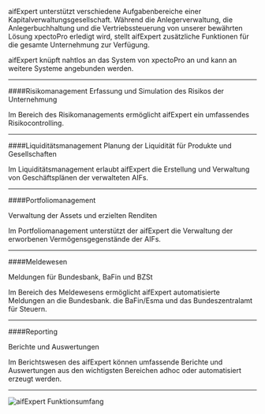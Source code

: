 aifExpert unterstützt verschiedene Aufgabenbereiche einer Kapitalverwaltungsgesellschaft. Während
die Anlegerverwaltung, die Anlegerbuchhaltung und die Vertriebssteuerung von unserer bewährten
Lösung xpectoPro erledigt wird, stellt aifExpert zusätzliche Funktionen für die gesamte Unternehmung
zur Verfügung.

aifExpert knüpft nahtlos an das System von xpectoPro an und kann an weitere Systeme angebunden
werden.

----------

####Risikomanagement
Erfassung und Simulation des Risikos der Unternehmung

Im Bereich des Risikomanagements ermöglicht aifExpert ein umfassendes Risikocontrolling.

----------

####Liquiditätsmanagement
Planung der Liquidität für Produkte und Gesellschaften

Im Liquiditätsmanagement erlaubt aifExpert die Erstellung und Verwaltung von Geschäftsplänen der verwalteten AIFs.

----------

####Portfoliomanagement

Verwaltung der Assets und erzielten Renditen

Im Portfoliomanagement unterstützt der aifExpert die Verwaltung der erworbenen Vermögensgegenstände der AIFs.

----------

####Meldewesen

Meldungen für Bundesbank, BaFin und BZSt

Im Bereich des Meldewesens ermöglicht aifExpert automatisierte Meldungen an die Bundesbank. die BaFin/Esma und das Bundeszentralamt für Steuern.

----------

####Reporting

Berichte und Auswertungen

Im Berichtswesen des aifExpert können umfassende Berichte und Auswertungen aus den wichtigsten Bereichen adhoc oder automatisiert erzeugt werden.


----------


![aifExpert Funktionsumfang](http://xpecto.github.io/docs/img/aifExpert1.png)